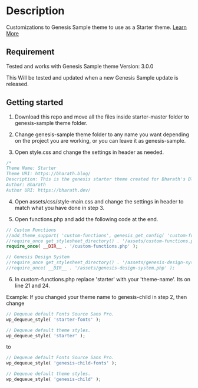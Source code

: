 # Description

Customizations to Genesis Sample theme to use as a Starter theme. [Learn More](https://bharath.blog/)

## Requirement

Tested and works with Genesis Sample theme Version: 3.0.0

This Will be tested and updated when a new Genesis Sample update is released.

## Getting started

1. Download this repo and move all the files inside starter-master folder to genesis-sample theme folder.

2. Change genesis-sample theme folder to any name you want depending on the project you are working, or you can leave it as genesis-sample.

3. Open style.css and change the settings in header as needed.

```css
/*
Theme Name: Starter
Theme URI: https://bharath.blog/
Description: This is the genesis starter theme created for Bharath's Blog.
Author: Bharath
Author URI: https://bharath.dev/
``` 

4. Open assets/css/style-main.css and change the settings in header to match what you have done in step 3.

5. Open functions.php and add the following code at the end.

```php
// Custom Functions
//add_theme_support( 'custom-functions', genesis_get_config( 'custom-functions' ) );
//require_once get_stylesheet_directory() . '/assets/custom-functions.php';
require_once( __DIR__ . '/custom-functions.php' );

// Genesis Design System
//require_once get_stylesheet_directory() . '/assets/genesis-design-system.php';
//require_once( __DIR__ . '/assets/genesis-design-system.php' );
``` 

6. In custom-functions.php replace 'starter' with your 'theme-name'. Its on line 21 and 24.

Example: If you changed your theme name to genesis-child in step 2, then change 

```php
// Dequeue default Fonts Source Sans Pro.
wp_dequeue_style( 'starter-fonts' );

// Dequeue default theme styles.
wp_dequeue_style( 'starter' );
``` 

to

```php
// Dequeue default Fonts Source Sans Pro.
wp_dequeue_style( 'genesis-child-fonts' );

// Dequeue default theme styles.
wp_dequeue_style( 'genesis-child' );
``` 